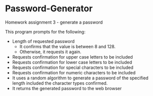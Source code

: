 # Password-Generator
Homework assignment 3 - generate a password

This program prompts for the following:
 - Length of requested password
   - It confirms that the value is between 8 and 128.
   - Otherwise, it requests it again.
 - Requests confirmation for upper case letters to be included
 - Requests confirmation for lower case letters to be included
 - Requests confirmation for special characters to be included
 - Requests confirmation for numeric characters to be included
 - It uses a random algorithm to generate a password of the specified length included the character types confirmed.
 - It returns the generated password to the web browser